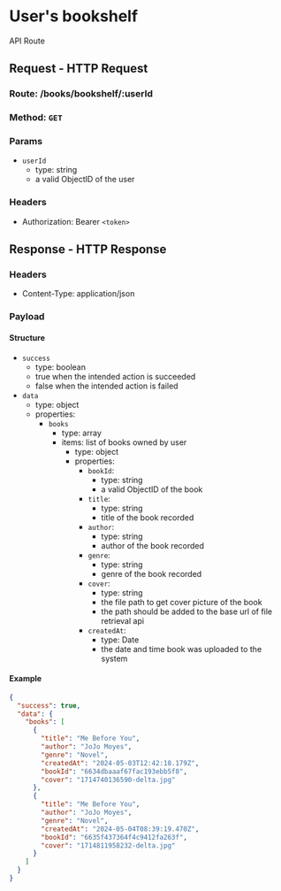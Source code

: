 # User's bookshelf

API Route

## Request - HTTP Request

### Route: /books/bookshelf/:userId

### Method: `GET`

### Params

- `userId`
  - type: string
  - a valid ObjectID of the user

### Headers

- Authorization: Bearer `<token>`

## Response - HTTP Response

### Headers

- Content-Type: application/json

### Payload

#### Structure

- `success`
  - type: boolean
  - true when the intended action is succeeded
  - false when the intended action is failed
- `data`
  - type: object
  - properties:
    - `books`
      - type: array
      - items: list of books owned by user
        - type: object
        - properties:
          - `bookId`:
            - type: string
            - a valid ObjectID of the book
          - `title`:
            - type: string
            - title of the book recorded
          - `author`:
            - type: string
            - author of the book recorded
          - `genre`:
            - type: string
            - genre of the book recorded
          - `cover`:
            - type: string
            - the file path to get cover picture of the book
            - the path should be added to the base url of file retrieval api
          - `createdAt`:
            - type: Date
            - the date and time book was uploaded to the system

#### Example

```json
{
  "success": true,
  "data": {
    "books": [
      {
        "title": "Me Before You",
        "author": "JoJo Moyes",
        "genre": "Novel",
        "createdAt": "2024-05-03T12:42:18.179Z",
        "bookId": "6634dbaaaf67fac193ebb5f8",
        "cover": "1714740136590-delta.jpg"
      },
      {
        "title": "Me Before You",
        "author": "JoJo Moyes",
        "genre": "Novel",
        "createdAt": "2024-05-04T08:39:19.470Z",
        "bookId": "6635f437364f4c9412fa263f",
        "cover": "1714811958232-delta.jpg"
      }
    ]
  }
}
```
